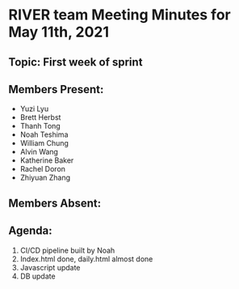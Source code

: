 # RIVER team Meeting Minutes for May 11th, 2021

## Topic: First week of sprint

## Members Present:
- Yuzi Lyu
- Brett Herbst
- Thanh Tong
- Noah Teshima
- William Chung
- Alvin Wang
- Katherine Baker
- Rachel Doron
- Zhiyuan Zhang
    
## Members Absent:


## Agenda:
1. CI/CD pipeline built by Noah
2. Index.html done, daily.html almost done
3. Javascript update
4. DB update


